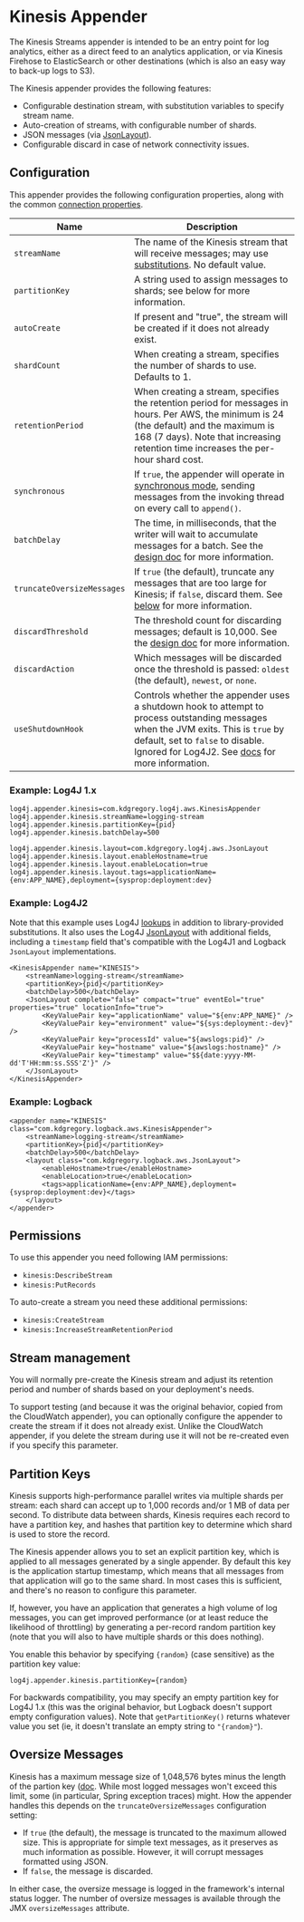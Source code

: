 # Kinesis Appender

The Kinesis Streams appender is intended to be an entry point for log analytics, either
as a direct feed to an analytics application, or via Kinesis Firehose to ElasticSearch
or other destinations (which is also an easy way to back-up logs to S3).

The Kinesis appender provides the following features:

* Configurable destination stream, with substitution variables to specify stream name.
* Auto-creation of streams, with configurable number of shards.
* JSON messages (via [JsonLayout](jsonlayout.md)).
* Configurable discard in case of network connectivity issues.


## Configuration

This appender provides the following configuration properties, along with the common [connection properties](client.md#configuration-properties).

Name                        | Description
----------------------------|----------------------------------------------------------------
`streamName`                | The name of the Kinesis stream that will receive messages; may use [substitutions](substitutions.md). No default value.
`partitionKey`              | A string used to assign messages to shards; see below for more information.
`autoCreate`                | If present and "true", the stream will be created if it does not already exist.
`shardCount`                | When creating a stream, specifies the number of shards to use. Defaults to 1.
`retentionPeriod`           | When creating a stream, specifies the retention period for messages in hours. Per AWS, the minimum is 24 (the default) and the maximum is 168 (7 days). Note that increasing retention time increases the per-hour shard cost.
`synchronous`               | If `true`, the appender will operate in [synchronous mode](design.md#synchronous-mode), sending messages from the invoking thread on every call to `append()`.
`batchDelay`                | The time, in milliseconds, that the writer will wait to accumulate messages for a batch. See the [design doc](design.md#message-batches) for more information.
`truncateOversizeMessages`  | If `true` (the default), truncate any messages that are too large for Kinesis; if `false`, discard them. See [below](#oversize-messages) for more information.
`discardThreshold`          | The threshold count for discarding messages; default is 10,000. See the [design doc](design.md#message-discard) for more information.
`discardAction`             | Which messages will be discarded once the threshold is passed: `oldest` (the default), `newest`, or `none`.
`useShutdownHook`           | Controls whether the appender uses a shutdown hook to attempt to process outstanding messages when the JVM exits. This is `true` by default, set to `false` to disable. Ignored for Log4J2. See [docs](design.md#shutdown-hooks) for more information.


### Example: Log4J 1.x

```
log4j.appender.kinesis=com.kdgregory.log4j.aws.KinesisAppender
log4j.appender.kinesis.streamName=logging-stream
log4j.appender.kinesis.partitionKey={pid}
log4j.appender.kinesis.batchDelay=500

log4j.appender.kinesis.layout=com.kdgregory.log4j.aws.JsonLayout
log4j.appender.kinesis.layout.enableHostname=true
log4j.appender.kinesis.layout.enableLocation=true
log4j.appender.kinesis.layout.tags=applicationName={env:APP_NAME},deployment={sysprop:deployment:dev}
```


### Example: Log4J2

Note that this example uses Log4J [lookups](https://logging.apache.org/log4j/2.x/manual/lookups.html#EnvironmentLookup)
in addition to library-provided substitutions. It also uses the Log4J [JsonLayout](https://logging.apache.org/log4j/2.x/manual/layouts.html#JSONLayout)
with additional fields, including a `timestamp` field that's compatible with the Log4J1 and Logback
`JsonLayout` implementations.

```
<KinesisAppender name="KINESIS">
    <streamName>logging-stream</streamName>
    <partitionKey>{pid}</partitionKey>
    <batchDelay>500</batchDelay>
    <JsonLayout complete="false" compact="true" eventEol="true" properties="true" locationInfo="true">
        <KeyValuePair key="applicationName" value="${env:APP_NAME}" />
        <KeyValuePair key="environment" value="${sys:deployment:-dev}" />
        <KeyValuePair key="processId" value="${awslogs:pid}" />
        <KeyValuePair key="hostname" value="${awslogs:hostname}" />
        <KeyValuePair key="timestamp" value="$${date:yyyy-MM-dd'T'HH:mm:ss.SSS'Z'}" />
    </JsonLayout>
</KinesisAppender>
```


### Example: Logback

```
<appender name="KINESIS" class="com.kdgregory.logback.aws.KinesisAppender">
    <streamName>logging-stream</streamName>
    <partitionKey>{pid}</partitionKey>
    <batchDelay>500</batchDelay>
    <layout class="com.kdgregory.logback.aws.JsonLayout">
        <enableHostname>true</enableHostname>
        <enableLocation>true</enableLocation>
        <tags>applicationName={env:APP_NAME},deployment={sysprop:deployment:dev}</tags>
    </layout>
</appender>
```


## Permissions

To use this appender you need following IAM permissions:

* `kinesis:DescribeStream`
* `kinesis:PutRecords`

To auto-create a stream you need these additional permissions:

* `kinesis:CreateStream`
* `kinesis:IncreaseStreamRetentionPeriod`


## Stream management

You will normally pre-create the Kinesis stream and adjust its retention period and number of
shards based on your deployment's needs.

To support testing (and because it was the original behavior, copied from the CloudWatch appender),
you can optionally configure the appender to create the stream if it does not already exist. Unlike
the CloudWatch appender, if you delete the stream during use it will not be re-created even if you
specify this parameter.


## Partition Keys

Kinesis supports high-performance parallel writes via multiple shards per stream: each shard
can accept up to 1,000 records and/or 1 MB of data per second. To distribute data between
shards, Kinesis requires each record to have a partition key, and hashes that partition key
to determine which shard is used to store the record.

The Kinesis appender allows you to set an explicit partition key, which is applied to all
messages generated by a single appender. By default this key is the application startup
timestamp, which means that all messages from that application will go to the same shard.
In most cases this is sufficient, and there's no reason to configure this parameter.

If, however, you have an application that generates a high volume of log messages, you can
get improved performance (or at least reduce the likelihood of throttling) by generating a
per-record random partition key (note that you will also to have multiple shards or this
does nothing). 

You enable this behavior by specifying `{random}` (case sensitive) as the partition key value:

```
log4j.appender.kinesis.partitionKey={random}
```

For backwards compatibility, you may specify an empty partition key for Log4J 1.x (this was
the original behavior, but Logback doesn't support empty configuration values). Note that
`getPartitionKey()` returns whatever value you set (ie, it doesn't translate an empty string
to `"{random}"`).


## Oversize Messages

Kinesis has a maximum message size of 1,048,576 bytes minus the length of the partion key
([doc](https://docs.aws.amazon.com/kinesis/latest/APIReference/API_PutRecordsRequestEntry.html).
While most logged messages won't exceed this limit, some (in particular, Spring exception traces)
might. How the appender handles this depends on the `truncateOversizeMessages` configuration setting:

* If `true` (the default), the message is truncated to the maximum allowed size. This is appropriate
  for simple text messages, as it preserves as much information as possible. However, it will corrupt
  messages formatted using JSON.
* If `false`, the message is discarded.

In either case, the oversize message is logged in the framework's internal status logger. The number
of oversize messages is available through the JMX `oversizeMessages` attribute.
